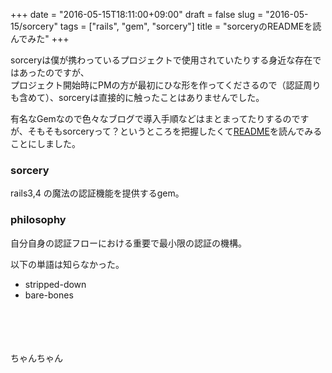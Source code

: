 +++
date = "2016-05-15T18:11:00+09:00"
draft = false
slug = "2016-05-15/sorcery"
tags = ["rails", "gem", "sorcery"]
title = "sorceryのREADMEを読んでみた"
+++

sorceryは僕が携わっているプロジェクトで使用されていたりする身近な存在ではあったのですが、<br>
プロジェクト開始時にPMの方が最初にひな形を作ってくださるので（認証周りも含めて）、sorceryは直接的に触ったことはありませんでした。<br>


有名なGemなので色々なブログで導入手順などはまとまってたりするのですが、そもそもsorceryって？というところを把握したくて[README](https://github.com/NoamB/sorcery)を読んでみることにしました。<br>

### sorcery

rails3,4 の魔法の認証機能を提供するgem。

### philosophy

自分自身の認証フローにおける重要で最小限の認証の機構。<br>

以下の単語は知らなかった。

* stripped-down<br>
* bare-bones<br>


<br>
<br>
<br>
<br>
ちゃんちゃん
